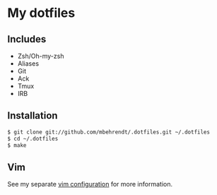# My dotfiles

## Includes

* Zsh/Oh-my-zsh
* Aliases
* Git
* Ack
* Tmux
* IRB

## Installation

``` bash
$ git clone git://github.com/mbehrendt/.dotfiles.git ~/.dotfiles
$ cd ~/.dotfiles
$ make
```

## Vim

See my separate [vim configuration](https://github.com/mbehrendt/vim) for more information.
